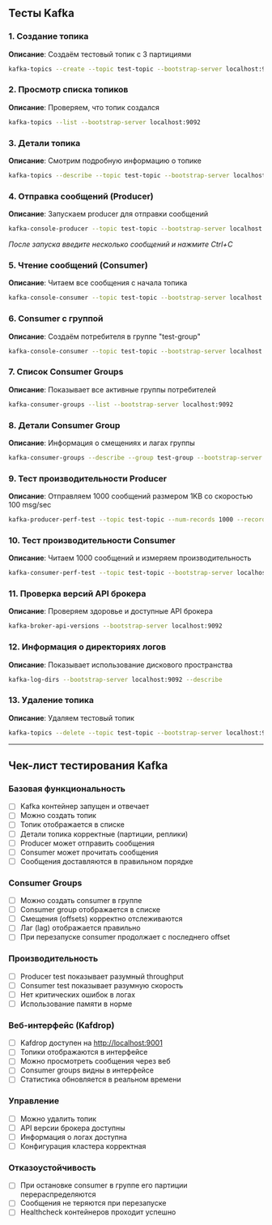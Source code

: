 ## Тесты Kafka

### 1. Создание топика

**Описание**: Создаём тестовый топик с 3 партициями

```bash
kafka-topics --create --topic test-topic --bootstrap-server localhost:9092 --partitions 3 --replication-factor 1
```

### 2. Просмотр списка топиков

**Описание**: Проверяем, что топик создался

```bash
kafka-topics --list --bootstrap-server localhost:9092
```

### 3. Детали топика

**Описание**: Смотрим подробную информацию о топике

```bash
kafka-topics --describe --topic test-topic --bootstrap-server localhost:9092
```

### 4. Отправка сообщений (Producer)

**Описание**: Запускаем producer для отправки сообщений

```bash
kafka-console-producer --topic test-topic --bootstrap-server localhost:9092
```

*После запуска введите несколько сообщений и нажмите Ctrl+C*

### 5. Чтение сообщений (Consumer)

**Описание**: Читаем все сообщения с начала топика

```bash
kafka-console-consumer --topic test-topic --bootstrap-server localhost:9092 --from-beginning
```

### 6. Consumer с группой

**Описание**: Создаём потребителя в группе "test-group"

```bash
kafka-console-consumer --topic test-topic --bootstrap-server localhost:9092 --group test-group --from-beginning
```

### 7. Список Consumer Groups

**Описание**: Показывает все активные группы потребителей

```bash
kafka-consumer-groups --list --bootstrap-server localhost:9092
```

### 8. Детали Consumer Group

**Описание**: Информация о смещениях и лагах группы

```bash
kafka-consumer-groups --describe --group test-group --bootstrap-server localhost:9092
```

### 9. Тест производительности Producer

**Описание**: Отправляем 1000 сообщений размером 1KB со скоростью 100 msg/sec

```bash
kafka-producer-perf-test --topic test-topic --num-records 1000 --record-size 1024 --throughput 100 --producer-props bootstrap.servers=localhost:9092
```

### 10. Тест производительности Consumer

**Описание**: Читаем 1000 сообщений и измеряем производительность

```bash
kafka-consumer-perf-test --topic test-topic --bootstrap-server localhost:9092 --messages 1000 --threads 1
```

### 11. Проверка версий API брокера

**Описание**: Проверяем здоровье и доступные API брокера

```bash
kafka-broker-api-versions --bootstrap-server localhost:9092
```

### 12. Информация о директориях логов

**Описание**: Показывает использование дискового пространства

```bash
kafka-log-dirs --bootstrap-server localhost:9092 --describe
```

### 13. Удаление топика

**Описание**: Удаляем тестовый топик

```bash
kafka-topics --delete --topic test-topic --bootstrap-server localhost:9092
```

---

## Чек-лист тестирования Kafka

### Базовая функциональность

- [ ] Kafka контейнер запущен и отвечает
- [ ] Можно создать топик
- [ ] Топик отображается в списке
- [ ] Детали топика корректные (партиции, реплики)
- [ ] Producer может отправить сообщения
- [ ] Consumer может прочитать сообщения
- [ ] Сообщения доставляются в правильном порядке

### Consumer Groups

- [ ] Можно создать consumer в группе
- [ ] Consumer group отображается в списке
- [ ] Смещения (offsets) корректно отслеживаются
- [ ] Лаг (lag) отображается правильно
- [ ] При перезапуске consumer продолжает с последнего offset

### Производительность

- [ ] Producer test показывает разумный throughput
- [ ] Consumer test показывает разумную скорость
- [ ] Нет критических ошибок в логах
- [ ] Использование памяти в норме

### Веб-интерфейс (Kafdrop)

- [ ] Kafdrop доступен на <http://localhost:9001>
- [ ] Топики отображаются в интерфейсе
- [ ] Можно просмотреть сообщения через веб
- [ ] Consumer groups видны в интерфейсе
- [ ] Статистика обновляется в реальном времени

### Управление

- [ ] Можно удалить топик
- [ ] API версии брокера доступны
- [ ] Информация о логах доступна
- [ ] Конфигурация кластера корректная

### Отказоустойчивость

- [ ] При остановке consumer в группе его партиции перераспределяются
- [ ] Сообщения не теряются при перезапуске
- [ ] Healthcheck контейнеров проходит успешно
